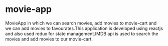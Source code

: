 # movie-app
MovieApp in which we can search movies, add movies to movie-cart and we can add movies to favourates.This application is developed using reactjs and also used redux for state management.IMDB api is used to search the movies and add movies to our movie-cart.
